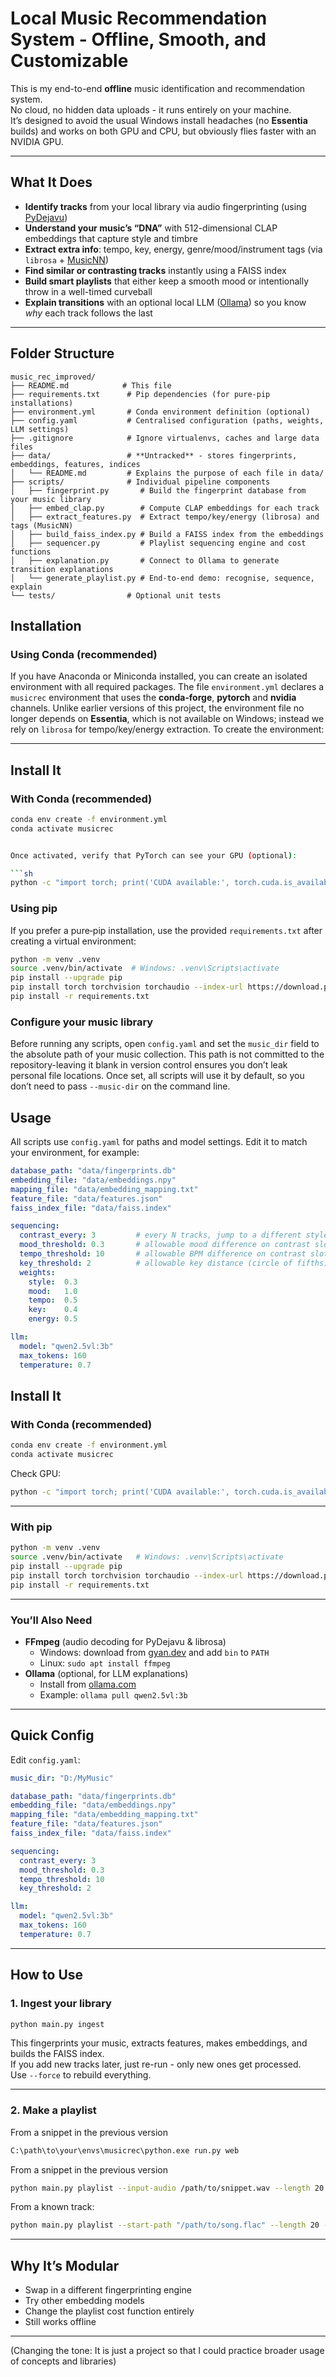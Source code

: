 # Local Music Recommendation System - Offline, Smooth, and Customizable

This is my end-to-end **offline** music identification and recommendation system.  
No cloud, no hidden data uploads - it runs entirely on your machine.  
It’s designed to avoid the usual Windows install headaches (no **Essentia** builds) and works on both GPU and CPU, but obviously flies faster with an NVIDIA GPU.

---

## What It Does

- **Identify tracks** from your local library via audio fingerprinting (using [PyDejavu](https://github.com/worldveil/dejavu))  
- **Understand your music’s “DNA”** with 512-dimensional CLAP embeddings that capture style and timbre  
- **Extract extra info**: tempo, key, energy, genre/mood/instrument tags (via `librosa` + [MusicNN](https://github.com/jordipons/musicnn))  
- **Find similar or contrasting tracks** instantly using a FAISS index  
- **Build smart playlists** that either keep a smooth mood or intentionally throw in a well-timed curveball  
- **Explain transitions** with an optional local LLM ([Ollama](https://ollama.com/)) so you know *why* each track follows the last

---

## Folder Structure



```
music_rec_improved/
├── README.md            # This file
├── requirements.txt      # Pip dependencies (for pure‑pip installations)
├── environment.yml       # Conda environment definition (optional)
├── config.yaml           # Centralised configuration (paths, weights, LLM settings)
├── .gitignore            # Ignore virtualenvs, caches and large data files
├── data/                 # **Untracked** - stores fingerprints, embeddings, features, indices
│   └── README.md         # Explains the purpose of each file in data/
├── scripts/              # Individual pipeline components
│   ├── fingerprint.py       # Build the fingerprint database from your music library
│   ├── embed_clap.py        # Compute CLAP embeddings for each track
│   ├── extract_features.py  # Extract tempo/key/energy (librosa) and tags (MusicNN)
│   ├── build_faiss_index.py # Build a FAISS index from the embeddings
│   ├── sequencer.py         # Playlist sequencing engine and cost functions
│   ├── explanation.py       # Connect to Ollama to generate transition explanations
│   └── generate_playlist.py # End‑to‑end demo: recognise, sequence, explain
└── tests/                # Optional unit tests
```

## Installation

### Using Conda (recommended)

If you have Anaconda or Miniconda installed, you can create an isolated environment with all required packages.  The file `environment.yml` declares a `musicrec` environment that uses the **conda‑forge**, **pytorch** and **nvidia** channels.  Unlike earlier versions of this project, the environment file no longer depends on **Essentia**, which is not available on Windows; instead we rely on `librosa` for tempo/key/energy extraction.  To create the environment:


---

## Install It

### With Conda (recommended)

```sh
conda env create -f environment.yml
conda activate musicrec


Once activated, verify that PyTorch can see your GPU (optional):

```sh
python -c "import torch; print('CUDA available:', torch.cuda.is_available())"
```

### Using pip

If you prefer a pure‑pip installation, use the provided `requirements.txt` after creating a virtual environment:

```sh
python -m venv .venv
source .venv/bin/activate  # Windows: .venv\Scripts\activate
pip install --upgrade pip
pip install torch torchvision torchaudio --index-url https://download.pytorch.org/whl/cu121  # optional GPU support
pip install -r requirements.txt
```

### Configure your music library

Before running any scripts, open `config.yaml` and set the `music_dir` field to the absolute path of your music collection.  This path is not committed to the repository-leaving it blank in version control ensures you don’t leak personal file locations.  Once set, all scripts will use it by default, so you don’t need to pass `--music-dir` on the command line.

## Usage

All scripts use `config.yaml` for paths and model settings.  Edit it to match your environment, for example:

```yaml
database_path: "data/fingerprints.db"
embedding_file: "data/embeddings.npy"
mapping_file: "data/embedding_mapping.txt"
feature_file: "data/features.json"
faiss_index_file: "data/faiss.index"

sequencing:
  contrast_every: 3         # every N tracks, jump to a different style
  mood_threshold: 0.3       # allowable mood difference on contrast slots
  tempo_threshold: 10       # allowable BPM difference on contrast slots
  key_threshold: 2          # allowable key distance (circle of fifths) on contrast slots
  weights:
    style:  0.3
    mood:   1.0
    tempo:  0.5
    key:    0.4
    energy: 0.5

llm:
  model: "qwen2.5vl:3b"
  max_tokens: 160
  temperature: 0.7
```

## Install It

### With Conda (recommended)

```sh
conda env create -f environment.yml
conda activate musicrec
```

Check GPU:

```sh
python -c "import torch; print('CUDA available:', torch.cuda.is_available())"
```

---

### With pip

```sh
python -m venv .venv
source .venv/bin/activate   # Windows: .venv\Scripts\activate
pip install --upgrade pip
pip install torch torchvision torchaudio --index-url https://download.pytorch.org/whl/cu121  # optional GPU build
pip install -r requirements.txt
```

---

### You’ll Also Need

- **FFmpeg** (audio decoding for PyDejavu & librosa)  
  - Windows: download from [gyan.dev](https://www.gyan.dev/ffmpeg/builds/) and add `bin` to `PATH`  
  - Linux: `sudo apt install ffmpeg`
- **Ollama** (optional, for LLM explanations)  
  - Install from [ollama.com](https://ollama.com/download)  
  - Example: `ollama pull qwen2.5vl:3b`

---

## Quick Config

Edit `config.yaml`:

```yaml
music_dir: "D:/MyMusic"

database_path: "data/fingerprints.db"
embedding_file: "data/embeddings.npy"
mapping_file: "data/embedding_mapping.txt"
feature_file: "data/features.json"
faiss_index_file: "data/faiss.index"

sequencing:
  contrast_every: 3
  mood_threshold: 0.3
  tempo_threshold: 10
  key_threshold: 2

llm:
  model: "qwen2.5vl:3b"
  max_tokens: 160
  temperature: 0.7
```

---

## How to Use

### 1. Ingest your library

```sh
python main.py ingest
```

This fingerprints your music, extracts features, makes embeddings, and builds the FAISS index.  
If you add new tracks later, just re-run - only new ones get processed.  
Use `--force` to rebuild everything.

---

### 2. Make a playlist

From a snippet in the previous version
```sh
C:\path\to\your\envs\musicrec\python.exe run.py web
```

From a snippet in the previous version
```sh
python main.py playlist --input-audio /path/to/snippet.wav --length 20 --policy smooth
```

From a known track:

```sh
python main.py playlist --start-path "/path/to/song.flac" --length 20 --policy contrast
```

---

## Why It’s Modular

- Swap in a different fingerprinting engine  
- Try other embedding models  
- Change the playlist cost function entirely  
- Still works offline

---

(Changing the tone: It is just a project so that I could practice broader usage of concepts and libraries)


